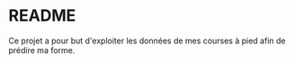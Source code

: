 # README

Ce projet a pour but d'exploiter les données de mes courses à pied afin de prédire ma forme. 